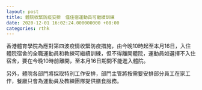 ```yaml
---
layout: post
title: 體院收緊防疫安排　僅住宿運動員可繼續訓練
date: 2020-12-01 16:02:24.000000000 +08:00
categories: rthk
---
```


香港體育學院為應對第四波疫情收緊防疫措施，由今晚10時起至本月16日，入住體院宿舍的全職運動員和教練可繼續訓練，但不得離開體院，運動員如選擇不入住宿舍，要在今晚10時前離開，至本月16日期間不能進入體院。

另外，體院各部門將採取特別工作安排，部門主管將按需要安排部分員工在家工作，餐廳只會為運動員及教練團隊提供膳食服務。

